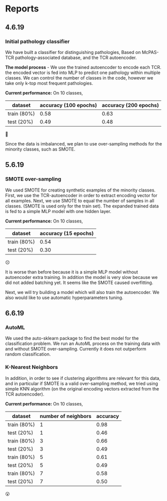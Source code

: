 # Reports

## 4.6.19
### Initial pathology classifier
We have built a classifier for distinguishing pathologies,
Based on McPAS-TCR pathology-associated database, and the TCR autoencoder.

**The model process** - We use the trained autoencoder to encode each TCR. the encoded vector 
is fed into MLP to predict one pathology within multiple classes. 
We can control the number of classes in the code, however we take only k-top most frequent pathologies.

**Current performance:**
On 10 classes,

dataset| accuracy (100 epochs) | accuracy (200 epochs)
--- | --- | ---
train (80%) | 0.58 | 0.63
test (20%) | 0.49 | 0.48

:grimacing:

Since the data is imbalanced, we plan to use over-sampling methods for the minority classes,
such as SMOTE.

## 5.6.19
### SMOTE over-sampling
We used SMOTE for creating synthetic examples of the minority classes.
First, we use the TCR-autoencoder in order to extract encoding vector for all examples.
Next, we use SMOTE to equal the number of samples in all classes.
(SMOTE is used only for the train set).
The expanded trained data is fed to a simple MLP model with one hidden layer.

**Current performance:**
On 10 classes,

dataset | accuracy (15 epochs)
--- | ---
train (80%) | 0.54
test (20%) | 0.30

:frowning_face:	

It is worse than before because it is a simple MLP model without autoencoder extra training.
In addition the model is very slow because we did not added batching yet.
It seems like the SMOTE caused overfitting.

Next, we will try building a model which will also train the autoencoder.
We also would like to use automatic hyperparameters tuning.

## 6.6.19
### AutoML
We used the auto-sklearn package to find the best model for the classification problem.
We run an AutoML process on the training data with and without SMOTE over-sampling.
Currently it does not outperform random classification.

### K-Nearest Neighbors
In addition, in order to see if clustering algorithms are relevant for this data,
and in particular if SMOTE is a valid over-sampling method, we tried using simple KNN algorithm
(on the original encoding vectors extracted from the TCR autoencoder).

**Current performance:**
On 10 classes,

dataset | number of neighbors | accuracy
--- | --- | ---
train (80%) | 1 |0.98
test (20%) | 1 |0.46
train (80%) | 3 |0.66
test (20%) | 3 |0.49
train (80%) | 5 |0.61
test (20%) | 5 |0.49
train (80%) | 7 |0.58
test (20%) | 7 |0.50

:open_mouth:
